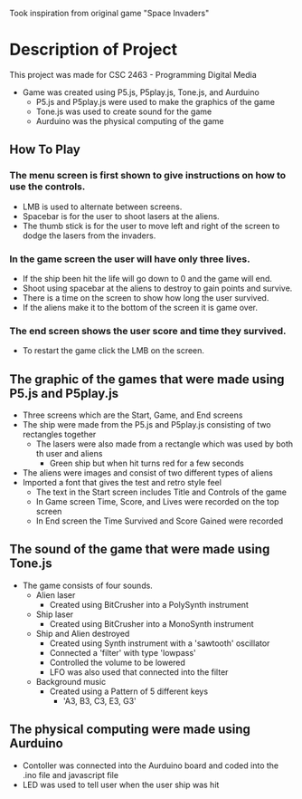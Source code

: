 Took inspiration from original game "Space Invaders"

# Description of Project
This project was made for CSC 2463 - Programming Digital Media
- Game was created using P5.js, P5play.js, Tone.js, and Aurduino
  - P5.js and P5play.js were used to make the graphics of the game
  - Tone.js was used to create sound for the game
  - Aurduino was the physical computing of the game

## How To Play
### The menu screen is first shown to give instructions on how to use the controls.
- LMB is used to alternate between screens.
- Spacebar is for the user to shoot lasers at the aliens.
- The thumb stick is for the user to move left and right of the screen to dodge the lasers from the invaders.
### In the game screen the user will have only three lives.
- If the ship been hit the life will go down to 0 and the game will end.
- Shoot using spacebar at the aliens to destroy to gain points and survive.
- There is a time on the screen to show how long the user survived.
- If the aliens make it to the bottom of the screen it is game over.
### The end screen shows the user score and time they survived.
- To restart the game click the LMB on the screen.

## The graphic of the games that were made using P5.js and P5play.js
- Three screens which are the Start, Game, and End screens
- The ship were made from the P5.js and P5play.js consisting of two rectangles together
  - The lasers were also made from a rectangle which was used by both th user and aliens
    - Green ship but when hit turns red for a few seconds
- The aliens were images and consist of two different types of aliens
- Imported a font that gives the test and retro style feel
  - The text in the Start screen includes Title and Controls of the game
  - In Game screen Time, Score, and Lives were recorded on the top screen
  - In End screen the Time Survived and Score Gained were recorded

## The sound of the game that were made using Tone.js
- The game consists of four sounds.
  - Alien laser
    - Created using BitCrusher into a PolySynth instrument
  - Ship laser
    - Created using BitCrusher into a MonoSynth instrument
  - Ship and Alien destroyed
    - Created using Synth instrument with a 'sawtooth' oscillator
    - Connected a 'filter' with type 'lowpass'
    - Controlled the volume to be lowered
    - LFO was also used that connected into the filter
  - Background music
    - Created using a Pattern of 5 different keys
      - 'A3, B3, C3, E3, G3'

## The physical computing were made using Aurduino
- Contoller was connected into the Aurduino board and coded into the .ino file and javascript file
- LED was used to tell user when the user ship was hit
